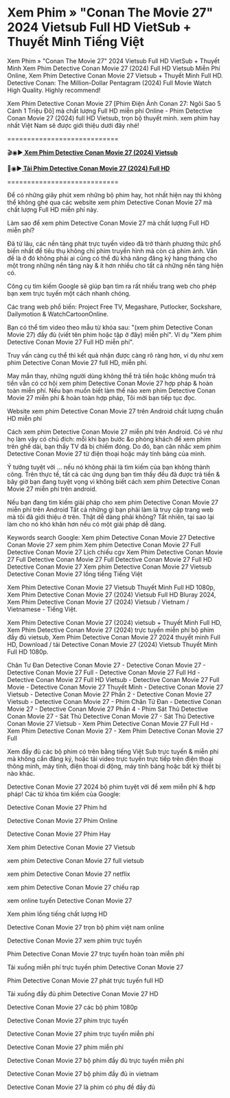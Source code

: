 # Xem Phim » "Conan The Movie 27" 2024 Vietsub Full HD VietSub + Thuyết Minh Tiếng Việt
Xem Phim » "Conan The Movie 27" 2024 Vietsub Full HD VietSub + Thuyết Minh
Xem Phim Detective Conan Movie 27 (2024) Full HD Vietsub Miễn Phí Online, Xem Phim Detective Conan Movie 27 Vietsub + Thuyết Minh Full HD. Detective Conan: The Million-Dollar Pentagram (2024) Full Movie Watch High Quality. Highly recommend!

Xem Phim Detective Conan Movie 27 [Phim Điện Ảnh Conan 27: Ngôi Sao 5 Cánh 1 Triệu Đô] mà chất lượng Full HD miễn phí Online - Phim Detective Conan Movie 27 (2024) full HD Vietsub, trọn bộ thuyết minh. xem phim hay nhất Việt Nam sẽ được giới thiệu dưới đây nhé!

============================

🎬◉▶️<b><a target="_blank" href="https://hhchina.net/thong-tin-phim/conan-the-movie-27-ngoi-sao-nam-canh-trieu-do.html"> Xem Phim Detective Conan Movie 27 (2024) Vietsub</a></b>

📁◉▶️<b><a target="_blank" href="https://hhchina.net/thong-tin-phim/conan-the-movie-27-ngoi-sao-nam-canh-trieu-do.html"> Tải Phim Detective Conan Movie 27 (2024) Full HD</a></b>

============================

Để có những giây phút xem những bộ phim hay, hot nhất hiện nay thì không thể không ghé qua các website xem phim Detective Conan Movie 27 mà chất lượng Full HD miễn phí này.

Làm sao để xem phim Detective Conan Movie 27 mà chất lượng Full HD miễn phí?

Đã từ lâu, các nền tảng phát trực tuyến video đã trở thành phương thức phổ biến nhất để tiêu thụ không chỉ phim truyền hình mà còn cả phim ảnh. Vấn đề là ở đó không phải ai cũng có thể đủ khả năng đăng ký hàng tháng cho một trong những nền tảng này & ít hơn nhiều cho tất cả những nền tảng hiện có.

Công cụ tìm kiếm Google sẽ giúp bạn tìm ra rất nhiều trang web cho phép bạn xem trực tuyến một cách nhanh chóng.

Các trang web phổ biến: Project Free TV, Megashare, Putlocker, Sockshare, Dailymotion & WatchCartoonOnline.

Bạn có thể tìm video theo mẫu từ khóa sau: "(xem phim Detective Conan Movie 27) đầy đủ (viết tên phim hoặc tập ở đây) miễn phí". Ví dụ "Xem phim Detective Conan Movie 27 Full HD miễn phí".

Truy vấn càng cụ thể thì kết quả nhận được càng rõ ràng hơn, ví dụ như xem phim Detective Conan Movie 27 full HD, miễn phí.

May mắn thay, những người dùng không thể trả tiền hoặc không muốn trả tiền vẫn có cơ hội xem phim Detective Conan Movie 27 hợp pháp & hoàn toàn miễn phí. Nếu bạn muốn biết làm thế nào xem phim Detective Conan Movie 27 miễn phí & hoàn toàn hợp pháp, Tôi mời bạn tiếp tục đọc.

Website xem phim Detective Conan Movie 27 trên Android chất lượng chuẩn HD miễn phí

Cách xem phim Detective Conan Movie 27 miễn phí trên Android. Có vẻ như họ làm vậy có chủ đích: mỗi khi bạn bước &o phòng khách để xem phim trên ghế dài, bạn thấy TV đã bị chiếm đóng. Do đó, bạn cân nhắc xem phim Detective Conan Movie 27 từ điện thoại hoặc máy tính bảng của mình.

Ý tưởng tuyệt vời ... nếu nó không phải là tìm kiếm của bạn không thành công. Trên thực tế, tất cả các ứng dụng bạn tìm thấy đều đã được trả tiền & bây giờ bạn đang tuyệt vọng vì không biết cách xem phim Detective Conan Movie 27 miễn phí trên android.

Nếu bạn đang tìm kiếm giải pháp cho xem phim Detective Conan Movie 27 miễn phí trên Android Tất cả những gì bạn phải làm là truy cập trang web mà tôi đã giới thiệu ở trên. Thật dễ dàng phải không? Tất nhiên, tại sao lại làm cho nó khó khăn hơn nếu có một giải pháp dễ dàng.

Keywords search Google: Xem phim Detective Conan Movie 27 Detective Conan Movie 27 xem phim Xem phim Detective Conan Movie 27 Full Detective Conan Movie 27 Lịch chiếu cgv Xem Phim Detective Conan Movie 27 Full Detective Conan Movie 27 Full Detective Conan Movie 27 Full HD Detective Conan Movie 27 Xem phim Detective Conan Movie 27 Vietsub Detective Conan Movie 27 lồng tiếng Tiếng Việt

Xem Phim Detective Conan Movie 27 Vietsub Thuyết Minh Full HD 1080p, Xem Phim Detective Conan Movie 27 (2024) Vietsub Full HD Bluray 2024, Xem Phim Detective Conan Movie 27 (2024) Vietsub / Vietnam / Vietnamese - Tiếng Việt.

Xem Phim Detective Conan Movie 27 (2024) vietsub + Thuyết Minh Full HD, Xem Phim Detective Conan Movie 27 (2024) trực tuyến miễn phí bộ phim đầy đủ vietsub, Xem Phim Detective Conan Movie 27 2024 thuyết minh Full HD, Download / tải Detective Conan Movie 27 (2024) Vietsub Thuyết Minh Full HD 1080p.

Chân Tư Đan Detective Conan Movie 27 - Detective Conan Movie 27 - Detective Conan Movie 27 Full - Detective Conan Movie 27 Full Hd - Detective Conan Movie 27 Full HD Vietsub - Detective Conan Movie 27 Full Movie - Detective Conan Movie 27 Thuyết Minh - Detective Conan Movie 27 Vietsub - Detective Conan Movie 27 Phần 2 - Detective Conan Movie 27 Vietsub - Detective Conan Movie 27 - Phim Chân Tử Đan - Detective Conan Movie 27 - Detective Conan Movie 27 Phần 4 - Phim Sát Thủ Detective Conan Movie 27 - Sát Thủ Detective Conan Movie 27 - Sát Thủ Detective Conan Movie 27 Vietsub - Xem Phim Detective Conan Movie 27 Full Hd - Xem Phim Detective Conan Movie 27 - Xem Phim Detective Conan Movie 27 Full


Xem đầy đủ các bộ phim có trên bằng tiếng Việt Sub trực tuyến & miễn phí mà không cần đăng ký, hoặc tải video trực tuyến trực tiếp trên điện thoại thông minh, máy tính, điện thoại di động, máy tính bảng hoặc bất kỳ thiết bị nào khác.

Detective Conan Movie 27 2024 bộ phim tuyệt vời để xem miễn phí & hợp pháp!
Các từ khóa tìm kiếm của Google:

Detective Conan Movie 27 Phim hd

Detective Conan Movie 27 Phim Online

Detective Conan Movie 27 Phim Hay

Xem phim Detective Conan Movie 27 Vietsub

xem phim Detective Conan Movie 27 full vietsub

xem phim Detective Conan Movie 27 netflix

xem phim Detective Conan Movie 27 chiếu rạp

xem online tuyến Detective Conan Movie 27

Xem phim lồng tiếng chất lượng HD

Detective Conan Movie 27 trọn bộ phim việt nam online

Detective Conan Movie 27 xem phim trực tuyến

Phim Detective Conan Movie 27 trực tuyến hoàn toàn miễn phí

Tải xuống miễn phí trực tuyến phim Detective Conan Movie 27

Phim Detective Conan Movie 27 phát trực tuyến full HD

Tải xuống đầy đủ phim Detective Conan Movie 27 HD

Detective Conan Movie 27 các bộ phim 1080p

Detective Conan Movie 27 phim trực tuyến

Detective Conan Movie 27 phim trực tuyến miễn phí

Detective Conan Movie 27 phim miễn phí

Detective Conan Movie 27 bộ phim đầy đủ trực tuyến miễn phí

Detective Conan Movie 27 bộ phim đầy đủ in vietnam

Detective Conan Movie 27 là phim có phụ đề đầy đủ
